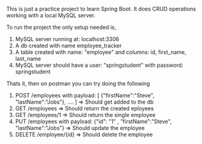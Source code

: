 This is just a practice project to learn Spring Boot.
It does CRUD operations working with a local MySQL server. 

To run the project the only setup needed is, 
1. MySQL server running at: localhost:3306
2. A db created with name employee_tracker
3. A table created with name: "employee" and columns: id, first_name, last_name
4. MySQL server should have a user: "springstudent" with password: springstudent

Thats it, then on postman you can try doing the following 

1. POST /employees with payload: [ {"firstName":"Steve", "lastName":"Jobs"}, .... ]   => Should get added to the db
2. GET /employees => Should return the created eployees
3. GET /employees/1 => Should return the single employee
4. PUT /employees with payload: {"id": "1" , "firstName":"Steve", "lastName":"Jobs"} => Should update the employee
5. DELETE /employee/{id}  => Should delete the employee 
